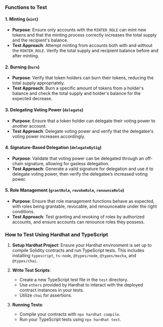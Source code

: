### Functions to Test

#### 1. Minting (`mint`)
- **Purpose**: Ensure only accounts with the `MINTER_ROLE` can mint new tokens and that the minting process correctly increases the total supply and the recipient's balance.
- **Test Approach**: Attempt minting from accounts both with and without the `MINTER_ROLE`. Verify the total supply and recipient balance before and after minting.

#### 2. Burning (`burn`)
- **Purpose**: Verify that token holders can burn their tokens, reducing the total supply appropriately.
- **Test Approach**: Burn a specific amount of tokens from a holder's balance and check the total supply and holder's balance for the expected decrease.

#### 3. Delegating Voting Power (`delegate`)
- **Purpose**: Ensure that a token holder can delegate their voting power to another account.
- **Test Approach**: Delegate voting power and verify that the delegatee's voting power increases accordingly.

#### 4. Signature-Based Delegation (`delegateBySig`)
- **Purpose**: Validate that voting power can be delegated through an off-chain signature, allowing for gasless delegation.
- **Test Approach**: Generate a valid signature for delegation and use it to delegate voting power, then verify the delegatee’s increased voting power.

#### 5. Role Management (`grantRole`, `revokeRole`, `renounceRole`)
- **Purpose**: Ensure that role management functions behave as expected, with roles being grantable, revocable, and renounceable under the right conditions.
- **Test Approach**: Test granting and revoking of roles by authorized accounts, and ensure accounts can renounce roles they possess.

### How to Test Using Hardhat and TypeScript

1. **Setup Hardhat Project**: Ensure your Hardhat environment is set up to compile Solidity contracts and run TypeScript tests. This includes installing `typescript`, `ts-node`, `@types/node`, `@types/mocha`, and `@types/chai`.

2. **Write Test Scripts**:
   - Create a new TypeScript test file in the `test` directory.
   - Use `ethers` provided by Hardhat to interact with the deployed contract instances in your tests.
   - Utilize `chai` for assertions.

3. **Running Tests**:
   - Compile your contracts with `npx hardhat compile`.
   - Run your TypeScript tests using `npx hardhat test`.